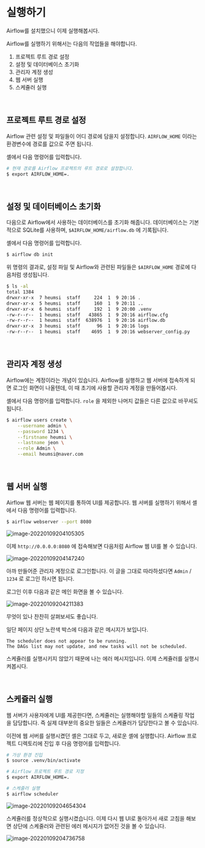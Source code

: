 # 실행하기

Airflow를 설치했으니 이제 실행해봅시다.

Airflow를 실행하기 위해서는 다음의 작업들을 해야합니다.

1. 프로젝트 루트 경로 설정
2. 설정 및 데이터베이스 초기화
3. 관리자 계정 생성
4. 웹 서버 실행
5. 스케쥴러 실행

<br>

## 프로젝트 루트 경로 설정

Airflow 관련 설정 및 파일들이 어디 경로에 담을지 설정합니다.
`AIRFLOW_HOME` 이라는 환경변수에 경로를 값으로 주면 됩니다.

셸에서 다음 명령어를 입력합니다.

```bash
# 현재 경로를 Airflow 프로젝트의 루트 경로로 설정합니다.
$ export AIRFLOW_HOME=.
```

<br>

## 설정 및 데이터베이스 초기화

다음으로 Airflow에서 사용하는 데이터베이스를 초기화 해줍니다.
데이터베이스는 기본적으로 SQLite를 사용하며, `$AIRFLOW_HOME/airflow.db` 에 기록됩니다.

셸에서 다음 명령어를 입력합니다.

```bash
$ airflow db init
```

위 명령의 결과로, 설정 파일 및 Airflow와 관련된 파일들은 `$AIRFLOW_HOME` 경로에 다음처럼 생성됩니다.

```bash
$ ls -al
total 1384
drwxr-xr-x  7 heumsi  staff     224  1  9 20:16 .
drwxr-xr-x  5 heumsi  staff     160  1  9 20:11 ..
drwxr-xr-x  6 heumsi  staff     192  1  9 20:00 .venv
-rw-r--r--  1 heumsi  staff   43865  1  9 20:16 airflow.cfg
-rw-r--r--  1 heumsi  staff  638976  1  9 20:16 airflow.db
drwxr-xr-x  3 heumsi  staff      96  1  9 20:16 logs
-rw-r--r--  1 heumsi  staff    4695  1  9 20:16 webserver_config.py
```

<br>

## 관리자 계정 생성

Airflow에는 계정이라는 개념이 있습니다.
Airflow를 실행하고 웹 서버에 접속하게 되면 로그인 화면이 나올텐데, 이 때 초기에 사용할 관리자 계정을 만들어봅시다.

셸에서 다음 명령어를 입력합니다.
`role` 을 제외한 나머지 값들은 다른 값으로 바꾸셔도 됩니다.

```bash
$ airflow users create \
	--username admin \
	--password 1234 \
    --firstname heumsi \
    --lastname jeon \
    --role Admin \
    --email heumsi@naver.com
```

<br>

## 웹 서버 실행

Airflow 웹 서버는 웹 페이지를 통하여 UI를 제공합니다.
웹 서버를 실행하기 위해서 셸에서 다음 명령어를 입력합니다.

```bash
$ airflow webserver --port 8080
```

![image-20220109204105305](./image-20220109204105305.png)

이제 `http://0.0.0.0:8080` 에 접속해보면 다음처럼 Airflow 웹 UI를 볼 수 있습니다.

![image-20220109204147240](./image-20220109204147240.png)

아까 만들어준 관리자 계정으로 로그인합니다.
이 글을 그대로 따라하셨다면 `Admin` / `1234` 로 로그인 하시면 됩니다.

로그인 이후 다음과 같은 메인 화면을 볼 수 있습니다.

![image-20220109204211383](./image-20220109204211383.png)

무엇이 있나 찬찬히 살펴보셔도 좋습니다.

일단 페이지 상단 노란색 박스에 다음과 같은 메시지가 보입니다.

```
The scheduler does not appear to be running.
The DAGs list may not update, and new tasks will not be scheduled.
```

스케쥴러를 실행시키지 않았기 때문에 나는 에러 메시지입니다.
이제 스케쥴러를 실행시켜봅시다.

<br>

## 스케쥴러 실행

웹 서버가 사용자에게 UI를 제공한다면, 스케쥴러는 실행해야할 일들의 스케쥴링 작업을 담당합니다. 즉 실제 대부분의 중요한 일들은 스케쥴러가 담당한다고 볼 수 있습니다.

이전에 웹 서버를 실행시켰던 셸은 그대로 두고, 새로운 셸에 실행합니다.
Airflow 프로젝트 디렉토리에 진입 후 다음 명령어를 입력합니다.

```bash
# 가상 환경 진입
$ source .venv/bin/activate

# Airflow 프로젝트 루트 경로 지정
$ export AIRFLOW_HOME=.

# 스케줄러 실행
$ airflow scheduler
```

![image-20220109204654304](./image-20220109204654304.png)

스케쥴러를 정상적으로 실행시켰습니다.
이제 다시 웹 UI로 돌아가서 새로 고침을 해보면 상단에 스케줄러와 관련된 에러 메시지가 없어진 것을 볼 수 있습니다.

![image-20220109204736758](./image-20220109204736758.png)
